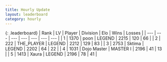 ```yaml
---
title: Hourly Update
layout: leaderboard
category: hourly
---
```


{: .leaderboard}
| Rank | LV | Player | Division | Elo | Wins | Losses |
| --- | --- | --- | --- | --- | --- | --- |
| <span data-change="0">1</span> | 1370 | <span title="ID: 540690">poon</span> | LEGEND | <span data-change="0">2215</span> | <span data-change="0">120</span> | <span data-change="0">66</span> |
| <span data-change="0">2</span> | 222 | <span title="ID: 429041">THE_PLAYER</span> | LEGEND | <span data-change="0">2212</span> | <span data-change="0">129</span> | <span data-change="0">83</span> |
| <span data-change="1">3</span> | 2753 | <span title="ID: 353063">Sktima</span> | LEGEND | <span data-change="0">2202</span> | <span data-change="0">64</span> | <span data-change="0">22</span> |
| <span data-change="3">4</span> | 1031 | <span title="ID: 431504">Dojo Master</span> | MASTER I | <span data-change="40">2196</span> | <span data-change="4">41</span> | <span data-change="0">13</span> |
| <span data-change="-2">5</span> | 1413 | <span title="ID: 200908">Xaura</span> | LEGEND | <span data-change="-15">2196</span> | <span data-change="2">78</span> | <span data-change="2">41</span> |